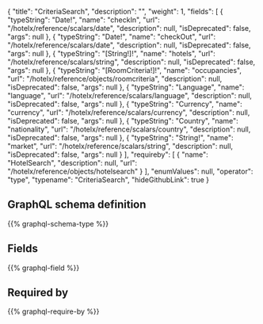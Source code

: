 {
  "title": "CriteriaSearch",
  "description": "",
  "weight": 1,
  "fields": [
    {
      "typeString": "Date!",
      "name": "checkIn",
      "url": "/hotelx/reference/scalars/date",
      "description": null,
      "isDeprecated": false,
      "args": null
    },
    {
      "typeString": "Date!",
      "name": "checkOut",
      "url": "/hotelx/reference/scalars/date",
      "description": null,
      "isDeprecated": false,
      "args": null
    },
    {
      "typeString": "[String!]!",
      "name": "hotels",
      "url": "/hotelx/reference/scalars/string",
      "description": null,
      "isDeprecated": false,
      "args": null
    },
    {
      "typeString": "[RoomCriteria!]!",
      "name": "occupancies",
      "url": "/hotelx/reference/objects/roomcriteria",
      "description": null,
      "isDeprecated": false,
      "args": null
    },
    {
      "typeString": "Language",
      "name": "language",
      "url": "/hotelx/reference/scalars/language",
      "description": null,
      "isDeprecated": false,
      "args": null
    },
    {
      "typeString": "Currency",
      "name": "currency",
      "url": "/hotelx/reference/scalars/currency",
      "description": null,
      "isDeprecated": false,
      "args": null
    },
    {
      "typeString": "Country",
      "name": "nationality",
      "url": "/hotelx/reference/scalars/country",
      "description": null,
      "isDeprecated": false,
      "args": null
    },
    {
      "typeString": "String!",
      "name": "market",
      "url": "/hotelx/reference/scalars/string",
      "description": null,
      "isDeprecated": false,
      "args": null
    }
  ],
  "requireby": [
    {
      "name": "HotelSearch",
      "description": null,
      "url": "/hotelx/reference/objects/hotelsearch"
    }
  ],
  "enumValues": null,
  "operator": "type",
  "typename": "CriteriaSearch",
  "hideGithubLink": true
}
## GraphQL schema definition

{{% graphql-schema-type %}}

## Fields

{{% graphql-field %}}

## Required by

{{% graphql-require-by %}}
